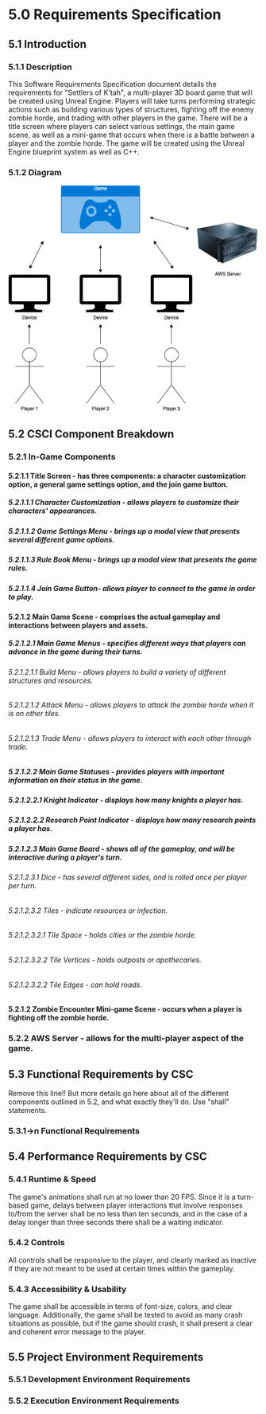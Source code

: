 # 5.0 Requirements Specification

## 5.1 Introduction
### 5.1.1 Description
This Software Requirements Specification document details the requirements for "Settlers of K'tah", a multi-player 3D board game that will be created using Unreal Engine. Players will take turns performing strategic actions such as building various types of structures, fighting off the enemy zombie horde, and trading with other players in the game. There will be a title screen where players can select various settings, the main game scene, as well as a mini-game that occurs when there is a battle between a player and the zombie horde. The game will be created using the Unreal Engine blueprint system as well as C++.

### 5.1.2 Diagram
![alt text](./images/big-picture-diagram.png "Diagram of the main components of Settlers of K'tah.")

## 5.2 CSCI Component Breakdown
### 5.2.1 In-Game Components
#### 5.2.1.1 Title Screen - has three components: a character customization option, a general game settings option, and the join game button.
##### 5.2.1.1.1 Character Customization - allows players to customize their characters' appearances.
##### 5.2.1.1.2 Game Settings Menu - brings up a modal view that presents several different game options.
##### 5.2.1.1.3 Rule Book Menu - brings up a modal view that presents the game rules.
##### 5.2.1.1.4 Join Game Button- allows player to connect to the game in order to play.

#### 5.2.1.2 Main Game Scene - comprises the actual gameplay and interactions between players and assets.
##### 5.2.1.2.1 Main Game Menus - specifies different ways that players can advance in the game during their turns.
###### 5.2.1.2.1.1 Build Menu - allows players to build a variety of different structures and resources.
###### 5.2.1.2.1.2 Attack Menu - allows players to attack the zombie horde when it is on other tiles.
###### 5.2.1.2.1.3 Trade Menu - allows players to interact with each other through trade.
##### 5.2.1.2.2 Main Game Statuses - provides players with important information on their status in the game.
##### 5.2.1.2.2.1 Knight Indicator - displays how many knights a player has.
##### 5.2.1.2.2.2 Research Point Indicator - displays how many research points a player has.

##### 5.2.1.2.3 Main Game Board - shows all of the gameplay, and will be interactive during a player's turn.
###### 5.2.1.2.3.1 Dice - has several different sides, and is rolled once per player per turn.
###### 5.2.1.2.3.2 Tiles - indicate resources or infection.
###### 5.2.1.2.3.2.1 Tile Space - holds cities or the zombie horde.
###### 5.2.1.2.3.2.2 Tile Vertices - holds outposts or apothecaries.
###### 5.2.1.2.3.2.2 Tile Edges - can hold roads.

#### 5.2.1.2 Zombie Encounter Mini-game Scene - occurs when a player is fighting off the zombie horde.

### 5.2.2 AWS Server - allows for the multi-player aspect of the game.

## 5.3 Functional Requirements by CSC
Remove this line!! But more details go here about all of the different components outlined in 5.2, and what exactly they'll do. Use "shall" statements.
### 5.3.1->n Functional Requirements

## 5.4 Performance Requirements by CSC
### 5.4.1 Runtime & Speed
The game's animations shall run at no lower than 20 FPS. Since it is a turn-based game, delays between player interactions that involve responses to/from the server shall be no less than ten seconds, and in the case of a delay longer than three seconds there shall be a waiting indicator.
### 5.4.2 Controls
All controls shall be responsive to the player, and clearly marked as inactive if they are not meant to be used at certain times within the gameplay.
### 5.4.3 Accessibility & Usability
The game shall be accessible in terms of font-size, colors, and clear language. Additionally, the game shall be tested to avoid as many crash situations as possible, but if the game should crash, it shall present a clear and coherent error message to the player.

## 5.5 Project Environment Requirements
### 5.5.1 Development Environment Requirements
### 5.5.2 Execution Environment Requirements
